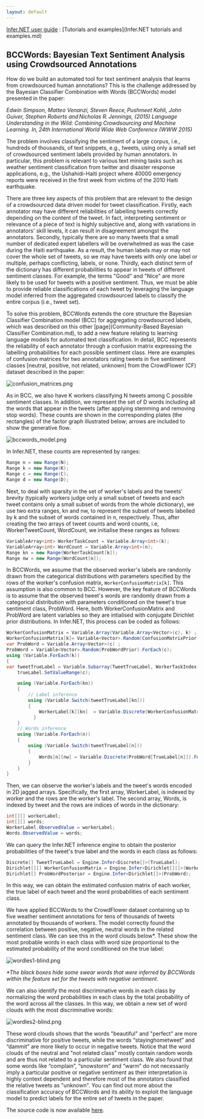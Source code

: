 ```yaml
---
layout: default
---
```


[Infer.NET user guide](index.md) : [Tutorials and examples](Infer.NET tutorials and examples.md)

## BCCWords: Bayesian Text Sentiment Analysis using Crowdsourced Annotations

How do we build an automated tool for text sentiment analysis that learns from crowdsourced human annotations? This is the challenge addressed by the Bayesian Classifier Combination with Words (BCCWords) model presented in the paper: 

_Edwin Simpson, Matteo Venanzi, Steven Reece, Pushmeet Kohli, John Guiver, Stephen Roberts and Nicholas R. Jennings, (2015) Language Understanding in the Wild: Combining Crowdsourcing and Machine Learning. In, 24th International World Wide Web Conference (WWW 2015)_

The problem involves classifying the sentiment of a large corpus, i.e., hundreds of thousands, of text snippets, e.g., tweets, using only a small set of crowdsourced sentiment labels provided by human annotators. In particular, this problem is relevant to various text mining tasks such as weather sentiment classification from twitter and disaster response applications, e.g., the Ushahidi-Haiti project where 40000 emergency reports were received in the first week from victims of the 2010 Haiti earthquake. 

There are three key aspects of this problem that are relevant to the design of a crowdsourced data driven model for tweet classification. Firstly, each annotator may have different reliabilities of labelling tweets correctly depending on the content of the tweet. In fact, interpreting sentiment or relevance of a piece of text is highly subjective and, along with variations in annotators' skill levels, it can result in disagreement amongst the annotators. Secondly, typically there are so many tweets that a small number of dedicated expert labellers will be overwhelmed as was the case during the Haiti earthquake. As a result, the human labels may or may not cover the whole set of tweets, so we may have tweets with only one label or multiple, perhaps conflicting, labels, or none. Thirdly, each distinct term of the dictionary has different probabilities to appear in tweets of different sentiment classes. For example, the terms "Good" and "Nice" are more likely to be used for tweets with a positive sentiment. Thus, we must be able to provide reliable classifications of each tweet by leveraging the language model inferred from the aggregated crowdsourced labels to classify the entire corpus (i.e., tweet set). 

To solve this problem, BCCWords extends the core structure the Bayesian Classifier Combination model (BCC) for aggregating crowdsourced labels, which was described on this other [page](Community-Based Bayesian Classifier Combination.md), to add a new feature relating to learning language models for automated text classification. In detail, BCC represents the reliability of each annotator through a confusion matrix expressing the labelling probabilities for each possible sentiment class. Here are examples of confusion matrices for two annotators rating tweets in five sentiment classes [neutral, positive, not related, unknown] from the CrowdFlower (CF) dataset described in the paper: 

![confusion_matrices.png](confusion_matrices.png)

As in BCC, we also have K workers classifying N tweets among C possible sentiment classes. In addition, we represent the set of D words including all the words that appear in the tweets (after applying stemming and removing stop words). These counts are shown in the corresponding plates (the rectangles) of the factor graph illustrated below; arrows are included to show the generative flow. 

![bccwords_model.png](bccwords_model.png)

In Infer.NET, these counts are represented by ranges: 

```csharp
Range n = new Range(N);
Range k = new Range(K);
Range c = new Range(C);
Range d = new Range(D);   
```

Next, to deal with sparsity in the set of worker's labels and the tweets' brevity (typically workers judge only a small subset of tweets and each tweet contains only a small subset of words from the whole dictionary), we use two extra ranges, kn and nw, to represent the subset of tweets labelled by k and the subset of words contained in n, respectively. Thus, after creating the two arrays of tweet counts and word counts, i.e, WorkerTweetCount, WordCount, we initialise these ranges as follows: 

```csharp
VariableArray<int> WorkerTaskCount = Variable.Array<int>(k);
VariableArray<int> WordCount = Variable.Array<int>(n); 
Range kn = new Range(WorkerTaskCount[k]);
Range nw = new Range(WordCount[n]); 
```

In BCCWords, we assume that the observed worker's labels are randomly drawn from the categorical distributions with parameters specified by the rows of the worker's confusion matrix, `WorkerConfusionMatrix[k]`. This assumption is also common to BCC. However, the key feature of BCCWords is to assume that the observed tweet's words are randomly drawn from a categorical distribution with parameters conditioned on the tweet's true sentiment class, ProbWord. Here, both WorkerConfusionMatrix and ProbWord are latent variables so they are intialised with conjugate Dirichlet prior distributions. In Infer.NET, this process can be coded as follows: 

```csharp
WorkerConfusionMatrix = Variable.Array(Variable.Array<Vector>(c), k) ;
WorkerConfusionMatrix[k]= Variable<Vector>.Random(ConfusionMatrixPrior[k]); 
var ProbWord = Variable.Array<Vector>(c) ;
ProbWord = Variable<Vector>.Random(ProbWordPrior).ForEach(c); 
using (Variable.ForEach(k))
{ 
var tweetTrueLabel = Variable.Subarray(TweetTrueLabel, WorkerTaskIndex[k]);
    trueLabel.SetValueRange(c);

    using (Variable.ForEach(kn))
    {
        // Label inference
        using (Variable.Switch(tweetTrueLabel[kn]))
        {
            WorkerLabel[k][kn]  = Variable.Discrete(WorkerConfusionMatrix[k][trueLabel[kn]]);
          }
    }
    // Words inference 
    using (Variable.ForEach(n))
    {
        using (Variable.Switch(tweetTrueLabel[n]))
        {
            Words[n][nw] = Variable.Discrete(ProbWord[TrueLabel[n]]).ForEach(nw);
        }
    }
} 
```

Then, we can observe the worker's labels and the tweet's words encoded in 2D jagged arrays. Specifically, the first array, WorkerLabel, is indexed by worker and the rows are the worker's label. The second array, Words, is indexed by tweet and the rows are indices of words in the dictionary: 

```csharp
int[][] workerLabel;
int[][] words;  
WorkerLabel.ObservedValue = workerLabel;
Words.ObservedValue = words;  
```

We can query the Infer.NET inference engine to obtain the posterior probabilities of the tweet's true label and the words in each class as follows: 

```csharp
Discrete[] TweetTrueLabel = Engine.Infer<Discrete[]>(TrueLabel);
Dirichlet[][] WorkerConfusionMatrix = Engine.Infer<Dirichlet[][]>(WorkerConfusionMatrix);
Dirichlet[] ProbWordPosterior = Engine.Infer<Dirichlet[]>(ProbWord); 
```

In this way, we can obtain the estimated confusion matrix of each worker, the true label of each tweet and the word probabilities of each sentiment class. 

We have applied BCCWords to the CrowdFlower dataset containing up to five weather sentiment annotations for tens of thousands of tweets annotated by thousands of workers. The model correctly found the correlation between positive, negative, neutral words in the related sentiment class. We can see this in the word clouds below*. These show the most probable words in each class with word size proportional to the estimated probability of the word conditioned on the true label:  

![wordles1-blind.png](wordles1-blind.png)

_*The black boxes hide some swear words that were inferred by BCCWords within the feature set for the tweets with negative sentiment._

We can also identify the most discriminative words in each class by normalizing the word probabilities in each class by the total probability of the word across all the classes. In this way, we obtain a new set of word clouds with the most discriminative words: 

![wordles2-blind.png](wordles2-blind.png)

These word clouds shows that the words "beautiful" and "perfect" are more discriminative for positive tweets, while the words “stayinghometweet” and “dammit” are more likely to occur in negative tweets. Notice that the word clouds of the neutral and "not related class" mostly contain random words and are thus not related to a particular sentiment class. We also found that some words like “complain”, “snowstorm” and “warm” do not necessarily imply a particular positive or negative sentiment as their interpretation is highly context dependent and therefore most of the annotators classified the relative tweets as "unknown". You can find out more about the classification accuracy of BCCWords and its ability to exploit the language model to predict labels for the entire set of tweets in the paper. 

The source code is now available [here](CodeSamples/BCCWords.cs).